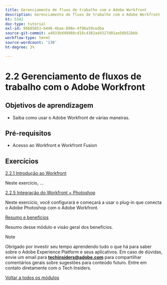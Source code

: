 ```yaml
---
title: Gerenciamento de fluxo de trabalho com o Adobe Workfront
description: Gerenciamento de fluxo de trabalho com o Adobe Workfront
kt: 5342
doc-type: tutorial
exl-id: 96685851-b446-4bae-890e-4f96a59cedba
source-git-commit: a4933bd49988cd16c4382ad4327d01ae58b52bbb
workflow-type: tm+mt
source-wordcount: '130'
ht-degree: 3%

---
```


# 2.2 Gerenciamento de fluxos de trabalho com o Adobe Workfront

## Objetivos de aprendizagem

- Saiba como usar o Adobe Workfront de várias maneiras.

## Pré-requisitos

- Acesso ao Workfront e Workfront Fusion

## Exercícios

[2.2.1 Introdução ao Workfront](./ex1.md)

Neste exercício, ...

[2.2.5 Integração do Workfront + Photoshop](./ex5.md)

Neste exercício, você configurará e começará a usar o plug-in que conecta o Adobe Photoshop com o Adobe Workfront.

[Resumo e benefícios](./summary.md)

Resumo desse módulo e visão geral dos benefícios.

>[!NOTE]
>
>Obrigado por investir seu tempo aprendendo tudo o que há para saber sobre o Adobe Experience Platform e seus aplicativos. Em caso de dúvidas, envie um email para **techinsiders@adobe.com** para compartilhar comentários gerais sobre sugestões para conteúdo futuro. Entre em contato diretamente com o Tech Insiders.

[Voltar a todos os módulos](../../../overview.md)
